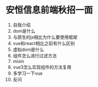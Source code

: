 # 安恒信息前端秋招一面
1. 自我介绍
2. dom是什么
3. 与原生的js相比为什么要使用框架
4. vue和react相比之前有什么区别
5. 虚拟dom是什么
6. 组件怎么进行过滤方法
7. mixin
8. vue3怎么实现组件的方法复用
9. 多学习一下vue
10. 反问